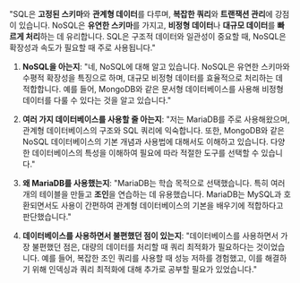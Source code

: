"SQL은 **고정된 스키마**와 **관계형 데이터**를 다루며, **복잡한 쿼리**와 **트랜잭션 관리**에 강점이 있습니다. NoSQL은 **유연한 스키마**를 가지고, **비정형 데이터**나 **대규모 데이터**를 **빠르게 처리**하는 데 유리합니다. SQL은 구조적 데이터와 일관성이 중요할 때, NoSQL은 확장성과 속도가 필요할 때 주로 사용됩니다."

1. **NoSQL을 아는지**: "네, NoSQL에 대해 알고 있습니다. NoSQL은 유연한 스키마와 수평적 확장성을 특징으로 하며, 대규모 비정형 데이터를 효율적으로 처리하는 데 적합합니다. 예를 들어, MongoDB와 같은 문서형 데이터베이스를 사용해 비정형 데이터를 다룰 수 있다는 것을 알고 있습니다."
    
2. **여러 가지 데이터베이스를 사용할 줄 아는지**: "저는 MariaDB를 주로 사용해왔으며, 관계형 데이터베이스의 구조와 SQL 쿼리에 익숙합니다. 또한, MongoDB와 같은 NoSQL 데이터베이스의 기본 개념과 사용법에 대해서도 이해하고 있습니다. 다양한 데이터베이스의 특성을 이해하여 필요에 따라 적절한 도구를 선택할 수 있습니다."
    
3. **왜 MariaDB를 사용했는지**: "MariaDB는 학습 목적으로 선택했습니다. 특히 여러 개의 테이블을 만들고 **조인**을 연습하는 데 유용했습니다. MariaDB는 MySQL과 호환되면서도 사용이 간편하여 관계형 데이터베이스의 기본을 배우기에 적합하다고 판단했습니다."
    
4. **데이터베이스를 사용하면서 불편했던 점이 있는지**: "데이터베이스를 사용하면서 가장 불편했던 점은, 대량의 데이터를 처리할 때 쿼리 최적화가 필요하다는 것이었습니다. 예를 들어, 복잡한 조인 쿼리를 사용할 때 성능 저하를 경험했고, 이를 해결하기 위해 인덱싱과 쿼리 최적화에 대해 추가로 공부할 필요가 있었습니다."